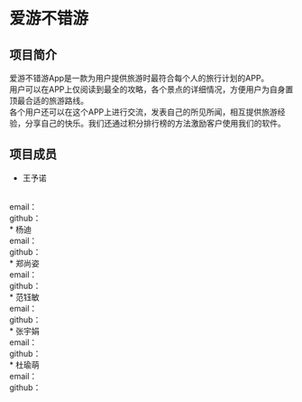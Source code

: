 爱游不错游
===

项目简介
-------
爱游不错游App是一款为用户提供旅游时最符合每个人的旅行计划的APP。
<br>
用户可以在APP上仅阅读到最全的攻略，各个景点的详细情况，方便用户为自身置顶最合适的旅游路线。
<br>
各个用户还可以在这个APP上进行交流，发表自己的所见所闻，相互提供旅游经验，分享自己的快乐。我们还通过积分排行榜的方法激励客户使用我们的软件。

项目成员
-------
* 王予诺
<br>
 email：
 <br>
 github：
 <br>
* 杨迪
<br>
  email：
 <br>
 github：
 <br>
* 郑尚姿
<br>
email：
 <br>
 github：
 <br>
* 范钰敏
<br>
 email：
 <br>
 github：
 <br>
* 张宇娟
<br>
 email：
 <br>
 github：
 <br>
* 杜瑜萌
<br>
 email：
 <br>
github：
